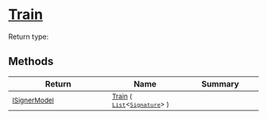 # [Train](./DtwClassifier-100663899.md)


Return type:
## Methods

| Return | Name | Summary | 
| --- | --- | --- | 
| <sub>[ISignerModel](./../../../Pipeline/ISignerModel.md)</sub><img width=200/>| <sub>[Train](./DtwClassifier-100663899.md) ( [`List`](https://docs.microsoft.com/en-us/dotnet/api/System.Collections.Generic.List-1)\<[`Signature`](./../../../Signature.md)> )</sub>| <sub></sub><img width=200/>| <br>



